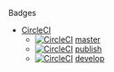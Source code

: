 Badges

- [CircleCI](https://circleci.com/)
  - [![CircleCI](https://circleci.com/gh/F88/tst/tree/master.svg?style=svg)](https://circleci.com/gh/F88/tst/tree/master) [master](https://github.com/F88/tst/tree/master)
  - [![CircleCI](https://circleci.com/gh/F88/tst/tree/publish.svg?style=svg)](https://circleci.com/gh/F88/tst/tree/publish) [publish](https://github.com/F88/tst/tree/publish)
  - [![CircleCI](https://circleci.com/gh/F88/tst/tree/develop.svg?style=svg)](https://circleci.com/gh/F88/tst/tree/develop) [develop](https://github.com/F88/tst/tree/develop)



